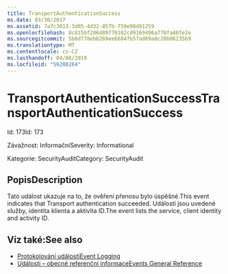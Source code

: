 ```yaml
---
title: TransportAuthenticationSuccess
ms.date: 03/30/2017
ms.assetid: 7a7c3013-3d05-4d32-857b-759e98d91259
ms.openlocfilehash: 8c815bf206489770162cd9169496a778fa48fe2e
ms.sourcegitcommit: 5b6d778ebb269ee6684fb57ad69a8c28b06235b9
ms.translationtype: MT
ms.contentlocale: cs-CZ
ms.lasthandoff: 04/08/2019
ms.locfileid: "59208264"
---
```

# <a name="transportauthenticationsuccess"></a><span data-ttu-id="a8dae-102">TransportAuthenticationSuccess</span><span class="sxs-lookup"><span data-stu-id="a8dae-102">TransportAuthenticationSuccess</span></span>
<span data-ttu-id="a8dae-103">Id: 173</span><span class="sxs-lookup"><span data-stu-id="a8dae-103">Id: 173</span></span>  
  
 <span data-ttu-id="a8dae-104">Závažnost: Informační</span><span class="sxs-lookup"><span data-stu-id="a8dae-104">Severity: Informational</span></span>  
  
 <span data-ttu-id="a8dae-105">Kategorie: SecurityAudit</span><span class="sxs-lookup"><span data-stu-id="a8dae-105">Category: SecurityAudit</span></span>  
  
## <a name="description"></a><span data-ttu-id="a8dae-106">Popis</span><span class="sxs-lookup"><span data-stu-id="a8dae-106">Description</span></span>  
 <span data-ttu-id="a8dae-107">Tato událost ukazuje na to, že ověření přenosu bylo úspěšné.</span><span class="sxs-lookup"><span data-stu-id="a8dae-107">This event indicates that Transport authentication succeeded.</span></span> <span data-ttu-id="a8dae-108">Události jsou uvedené služby, identita klienta a aktivita ID.</span><span class="sxs-lookup"><span data-stu-id="a8dae-108">The event lists the service, client identity and activity ID.</span></span>  
  
## <a name="see-also"></a><span data-ttu-id="a8dae-109">Viz také:</span><span class="sxs-lookup"><span data-stu-id="a8dae-109">See also</span></span>

- [<span data-ttu-id="a8dae-110">Protokolování událostí</span><span class="sxs-lookup"><span data-stu-id="a8dae-110">Event Logging</span></span>](../../../../../docs/framework/wcf/diagnostics/event-logging/index.md)
- [<span data-ttu-id="a8dae-111">Události – obecné referenční informace</span><span class="sxs-lookup"><span data-stu-id="a8dae-111">Events General Reference</span></span>](../../../../../docs/framework/wcf/diagnostics/event-logging/events-general-reference.md)
